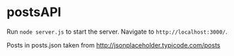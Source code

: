 # postsAPI

Run `node server.js` to start the server. Navigate to `http://localhost:3000/`.

Posts in posts.json taken from http://jsonplaceholder.typicode.com/posts

